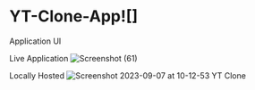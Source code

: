 # YT-Clone-App![]

Application UI

Live Application 
![Screenshot (61)](https://github.com/pratyush0399/YT-Clone-App/assets/66222022/ce4ff08b-309d-4904-a6a7-251d887d31f0)


Locally Hosted 
![Screenshot 2023-09-07 at 10-12-53 YT Clone](https://github.com/pratyush0399/YT-Clone-App/assets/66222022/d52b3e39-bb42-444f-a08f-f287c70a0686)


